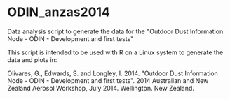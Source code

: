 ODIN_anzas2014
==============

Data analysis script to generate the data for the "Outdoor Dust Information Node - ODIN - Development and first tests"

This script is intended to be used with R on a Linux system to generate the data and plots in:

Olivares, G., Edwards, S. and Longley, I. 2014. "Outdoor Dust Information Node - ODIN - Development and first tests".
2014 Australian and New Zealand Aerosol Workshop, July 2014. Wellington. New Zealand.
